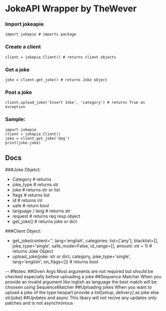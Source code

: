 # JokeAPI Wrapper by TheWever
### Import jokeapie
```
import jokepie # imports package
```

### Create a client
```
client = jokepie.Client() # returns client objects
```

### Get a joke
```
joke = client.get_joke() # returns Joke object
```

### Post a joke
```
client.upload_joke('Insert Joke', 'category') # returns True on exception
```

### Sample:
```
import jokepie
client = jokepie.Client()
joke = client.get_joke('dog')
print(joke.joke)
```

## Docs
###Joke Objetct:
- Category # returns
- joke_type # returns str
- joke # returns str or list
- flags # returns list
- id # returns int
- safe # return bool
- language / lang # returns str
- request # returns req resp object
- get\_joke() # returns joke or dict

###Client Object:
- get\_joke(content='', lang='english', categories: list=['any'], blacklist=[], joke_type='single', safe_mode=False, id_range=[], amount: int = 1) # returns Joke Object
- upload\_joke(joke: str or dict, category, joke_type='single', lang='english', on_flags=[]) # returns bool

--
#Notes:
##Given Args
Most arguments are not required but should be checked especially before uploading a joke
##Sequence Matcher
When you provide an invalid argument like inglish as language the best match will be choosen using SequenceMatcher
##Uploading jokes
When you want to upload a joke of the type twopart provide a list[setup, delivery] as joke else str(joke)
##Updates and async
This libary will not recive any updates only patches and is not asynchronous